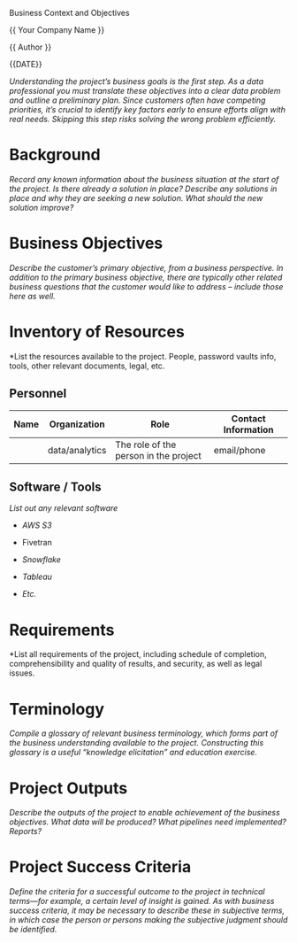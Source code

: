 Business Context and Objectives

{{ Your Company Name }}

{{ Author }}

{{DATE}}


*Understanding the project’s business goals is the first step. As a data professional you must translate these objectives into a clear data problem and outline a preliminary plan. Since customers often have competing priorities, it’s crucial to identify key factors early to ensure efforts align with real needs. Skipping this step risks solving the wrong problem efficiently.*

# Background

*Record any known information about the business situation at the start
of the project. Is there already a solution in place? Describe any
solutions in place and why they are seeking a new solution. What should
the new solution improve?*

# Business Objectives

*Describe the customer’s primary objective, from a business perspective.
In addition to the primary business objective, there are typically other
related business questions that the customer would like to address –
include those here as well.*

# Inventory of Resources

*List the resources available to the project. People, password vaults info, tools, other relevant documents, legal, etc.

## Personnel

| Name | Organization   | Role                                  | Contact Information |
|------|----------------|---------------------------------------|---------------------|
|      | data/analytics | The role of the person in the project | email/phone         |



## Software / Tools

*List out any relevant software*

-   *AWS S3*

-   Fivetran

-   *Snowflake*

-   *Tableau*

-   *Etc.*

# Requirements

*List all requirements of the project, including schedule of completion,
comprehensibility and quality of results, and security, as well as legal
issues. 


# Terminology

*Compile a glossary of relevant business terminology, which forms part
of the business understanding available to the project. Constructing
this glossary is a useful “knowledge elicitation” and education
exercise.*



# Project Outputs

*Describe the outputs of the project to enable achievement of the
business objectives. What data will be produced? What pipelines need
implemented? Reports?*

# Project Success Criteria

*Define the criteria for a successful outcome to the project in
technical terms—for example, a certain level of insight is gained. As
with business success criteria, it may be necessary to describe these in
subjective terms, in which case the person or persons making the
subjective judgment should be identified.*
